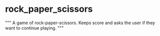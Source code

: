 # rock_paper_scissors
"""
A game of rock-paper-scissors. Keeps score and asks the user if they want to continue playing.
"""

